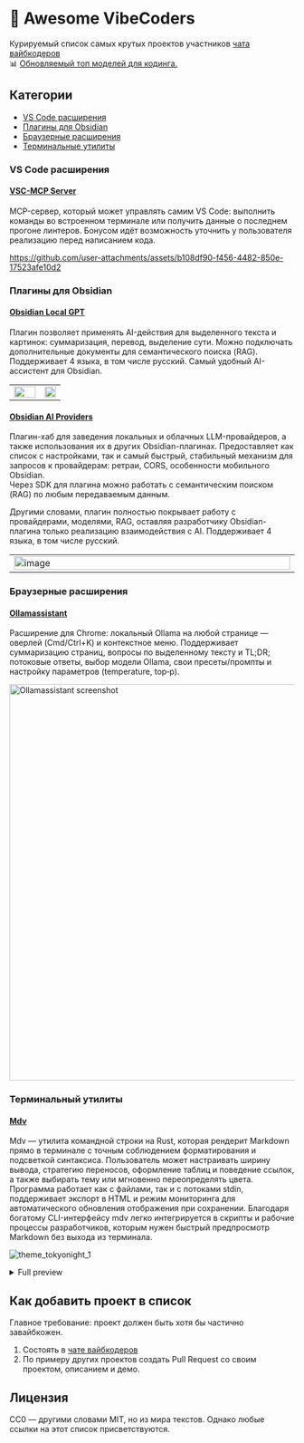 # 🚀 Awesome VibeCoders

Курируемый список самых крутых проектов участников [чата вайбкодеров](https://t.me/+qiEnmSTvH70yYTEy)  
📊 [Обновляемый топ моделей для кодинга.](LEADERBOARDS.md)

## Категории

- [VS Code расширения](https://github.com/pfrankov/awesome-vibecoders#VS-Code-расширения)
- [Плагины для Obsidian](https://github.com/pfrankov/awesome-vibecoders#Плагины-для-Obsidian)
- [Браузерные расширения](https://github.com/pfrankov/awesome-vibecoders#Браузерные-расширения)
- [Терминальные утилиты](https://github.com/pfrankov/awesome-vibecoders#Терминальные-утилиты)

### VS Code расширения

#### [VSC-MCP Server](https://marketplace.visualstudio.com/items?itemName=ivan-mezentsev.vsc-mcp-server) <!-- imezentsev -->

MCP-сервер, который может управлять самим VS Code: выполнить команды во встроенном терминале или получить данные о последнем прогоне линтеров. Бонусом идёт возможность уточнить у пользователя реализацию перед написанием кода.

https://github.com/user-attachments/assets/b108df90-f456-4482-850e-17523afe10d2

### Плагины для Obsidian

#### [Obsidian Local GPT](https://github.com/pfrankov/obsidian-local-gpt) <!-- pavel_frankov -->

Плагин позволяет применять AI-действия для выделенного текста и картинок: суммаризация, перевод, выделение сути. Можно подключать дополнительные документы для семантического поиска (RAG). Поддерживает 4 языка, в том числе русский. Самый удобный AI-ассистент для Obsidian.

<table>
  <tr>
    <td width="60%"><img width="100%" src="https://github.com/pfrankov/obsidian-local-gpt/assets/584632/724d4399-cb6c-4531-9f04-a1e5df2e3dad" /></td>
    <td width="40%" valign="top"><img width="100%" alt="" src="https://github.com/user-attachments/assets/8d32dc1d-9431-4a16-9336-c45e853a3242" /></td>
  </tr>
</table>

#### [Obsidian AI Providers](https://github.com/pfrankov/obsidian-ai-providers) <!-- pavel_frankov -->

Плагин-хаб для заведения локальных и облачных LLM-провайдеров, а также использования их в других Obsidian-плагинах. Предоставляет как список с настройками, так и самый быстрый, стабильный механизм для запросов к провайдерам: ретраи, CORS, особенности мобильного Obsidian.  
Через SDK для плагина можно работать с семантическим поиском (RAG) по любым передаваемым данным.

Другими словами, плагин полностью покрывает работу с провайдерами, моделями, RAG, оставляя разработчику Obsidian-плагина только реализацию взаимодействия с AI.
Поддерживает 4 языка, в том числе русский.

<table>
  <tr>
    <td width="500"><img width="100%" alt="image" src="https://github.com/user-attachments/assets/09b6313d-726c-440b-9201-1b2f2e839fa7" /></td>
  </tr>
</table>

### Браузерные расширения

#### [Ollamassistant](https://github.com/MikoMikocchi/ollamassistant) <!-- MikoMikocchi -->

Расширение для Chrome: локальный Ollama на любой странице — оверлей (Cmd/Ctrl+K) и контекстное меню. Поддерживает суммаризацию страниц, вопросы по выделенному тексту и TL;DR; потоковые ответы, выбор модели Ollama, свои пресеты/промпты и настройку параметров (temperature, top‑p).

<img width="700" alt="Ollamassistant screenshot" src="https://github.com/user-attachments/assets/2fbe67d2-280c-4443-bfc1-ab2af7046e2e"/>

### Терминальный утилиты

#### [Mdv](https://github.com/WhoSowSee/mdv) <!-- WhoSowSee -->

Mdv — утилита командной строки на Rust, которая рендерит Markdown прямо в терминале с точным соблюдением форматирования и подсветкой синтаксиса. Пользователь может настраивать ширину вывода, стратегию переносов, оформление таблиц и поведение ссылок, а также выбирать тему или мгновенно переопределять цвета. Программа работает как с файлами, так и с потоками stdin, поддерживает экспорт в HTML и режим мониторинга для автоматического обновления отображения при сохранении. Благодаря богатому CLI-интерфейсу mdv легко интегрируется в скрипты и рабочие процессы разработчиков, которым нужен быстрый предпросмотр Markdown без выхода из терминала.

![theme_tokyonight_1](https://github.com/user-attachments/assets/5b68b97f-be40-4c30-81e6-0bbd5510e2e6)

<details>
  <summary><bold>Full preview</bold></summary>
  
  ![theme_tokyonight_1](https://github.com/user-attachments/assets/5b68b97f-be40-4c30-81e6-0bbd5510e2e6)
  ![theme_tokyonight_2](https://github.com/user-attachments/assets/0c7aee02-902d-4a1d-a3cd-656964622f4d)
  ![theme_tokyonight_3](https://github.com/user-attachments/assets/98fc30dc-18be-4fd6-b897-d4851e7a33ee)

</details>

## Как добавить проект в список

Главное требование: проект должен быть хотя бы частично завайбкожен.

1. Состоять в [чате вайбкодеров](https://t.me/+qiEnmSTvH70yYTEy)
1. По примеру других проектов создать Pull Request со своим проектом, описанием и демо.

## Лицензия

CC0 — другими словами MIT, но из мира текстов. Однако любые ссылки на этот список присветствуются.
